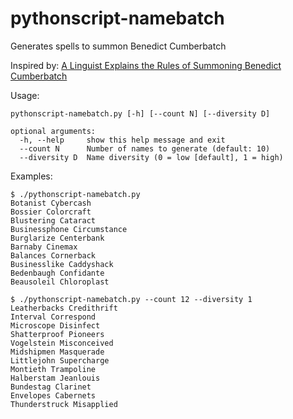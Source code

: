 # pythonscript-namebatch

Generates spells to summon Benedict Cumberbatch

Inspired by: [A Linguist Explains the Rules of Summoning Benedict Cumberbatch](http://the-toast.net/2013/12/02/a-linguist-explains-the-rules-of-summoning-benedict-cumberbatch/)

Usage:

```
pythonscript-namebatch.py [-h] [--count N] [--diversity D]

optional arguments:
  -h, --help     show this help message and exit
  --count N      Number of names to generate (default: 10)
  --diversity D  Name diversity (0 = low [default], 1 = high)
```

Examples:

```
$ ./pythonscript-namebatch.py 
Botanist Cybercash
Bossier Colorcraft
Blustering Cataract
Businessphone Circumstance
Burglarize Centerbank
Barnaby Cinemax
Balances Cornerback
Businesslike Caddyshack
Bedenbaugh Confidante
Beausoleil Chloroplast
```

```
$ ./pythonscript-namebatch.py --count 12 --diversity 1
Leatherbacks Credithrift
Interval Correspond
Microscope Disinfect
Shatterproof Pioneers
Vogelstein Misconceived
Midshipmen Masquerade
Littlejohn Supercharge
Montieth Trampoline
Halberstam Jeanlouis
Bundestag Clarinet
Envelopes Cabernets
Thunderstruck Misapplied
```
